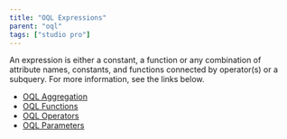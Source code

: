 ```yaml
---
title: "OQL Expressions"
parent: "oql"
tags: ["studio pro"]
---
```


An expression is either a constant, a function or any combination of attribute names, constants, and functions connected by operator(s) or a subquery. For more information, see the links below.

* [OQL Aggregation](oql-aggregation)
* [OQL Functions](oql-functions)
* [OQL Operators](oql-operators)
* [OQL Parameters](oql-parameters)
